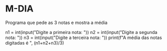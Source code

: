 # M-DIA
Programa que pede as 3 notas e mostra a média

n1 = int(input("Digite a primeira nota: "))
n2 = int(input("Digite a segunda nota: "))
n3 = int(input("Digite a terceira nota: "))
print(f"A média das notas digitadas é ", (n1+n2+n3)/3)
